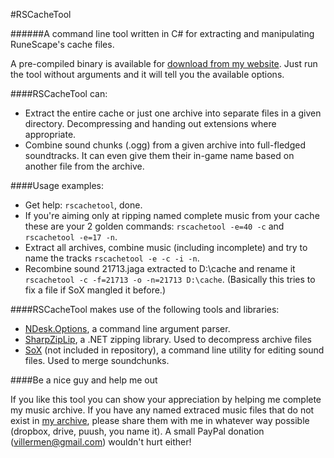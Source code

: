 #RSCacheTool

######A command line tool written in C# for extracting and manipulating RuneScape's cache files.

A pre-compiled binary is available for [download from my website](https://villermen.com/browser/?d=rscachetool). Just run the tool without arguments and it will tell you the available options.

####RSCacheTool can:

 - Extract the entire cache or just one archive into separate files in a given directory. Decompressing and handing out extensions where appropriate.
 - Combine sound chunks (.ogg) from a given archive into full-fledged soundtracks. It can even give them their in-game name based on another file from the archive.
 
####Usage examples:

 - Get help: `rscachetool`, done.
 - If you're aiming only at ripping named complete music from your cache these are your 2 golden commands: `rscachetool -e=40 -c` and `rscachetool -e=17 -n`.
 - Extract all archives, combine music (including incomplete) and try to name the tracks `rscachetool -e -c -i -n`.
 - Recombine sound 21713.jaga extracted to D:\cache and rename it `rscachetool -c -f=21713 -o -n=21713 D:\cache`. (Basically this tries to fix a file if SoX mangled it before.)

####RSCacheTool makes use of the following tools and libraries:

 - [NDesk.Options](http://www.ndesk.org/Options), a command line argument parser.
 - [SharpZipLip](http://icsharpcode.github.io/SharpZipLib/), a .NET zipping library. Used to decompress archive files
 - [SoX](http://sox.sourceforge.net/) (not included in repository), a command line utility for editing sound files. Used to merge soundchunks.

####Be a nice guy and help me out

If you like this tool you can show your appreciation by helping me complete my music archive. If you have any named extraced music files that do not exist in [my archive](https://villermen.com/browser/?d=music/Runescape%203), please share them with me in whatever way possible (dropbox, drive, puush, you name it). A small PayPal donation (villermen@gmail.com) wouldn't hurt either!
